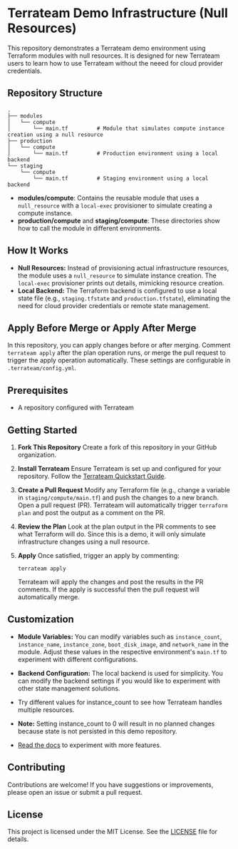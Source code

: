 # Terrateam Demo Infrastructure (Null Resources)

This repository demonstrates a Terrateam demo environment using Terraform modules with null resources. It is designed for new Terrateam users to learn how to use Terrateam without the neeed for cloud provider credentials.

## Repository Structure

```
.
├── modules
│   └── compute
│       └── main.tf         # Module that simulates compute instance creation using a null resource
├── production
│   └── compute
│       └── main.tf         # Production environment using a local backend
└── staging
    └── compute
        └── main.tf         # Staging environment using a local backend
```

- **modules/compute**: Contains the reusable module that uses a `null_resource` with a `local-exec` provisioner to simulate creating a compute instance.
- **production/compute** and **staging/compute**: These directories show how to call the module in different environments.

## How It Works

- **Null Resources:** Instead of provisioning actual infrastructure resources, the module uses a `null_resource` to simulate instance creation. The `local-exec` provisioner prints out details, mimicking resource creation.
- **Local Backend:** The Terraform backend is configured to use a local state file (e.g., `staging.tfstate` and `production.tfstate`), eliminating the need for cloud provider credentials or remote state management.

## Apply Before Merge or Apply After Merge
In this repository, you can apply changes before or after merging. Comment `terrateam apply` after the plan operation runs, or merge the pull request to trigger the apply operation automatically. These settings are configurable in `.terrateam/config.yml`.

## Prerequisites

- A repository configured with Terrateam

## Getting Started

1. **Fork This Repository**
   Create a fork of this repository in your GitHub organization.

2. **Install Terrateam**
   Ensure Terrateam is set up and configured for your repository. Follow the [Terrateam Quickstart Guide](https://docs.terrateam.io/quickstart-guide).

3. **Create a Pull Request**
   Modify any Terraform file (e.g., change a variable in `staging/compute/main.tf`) and push the changes to a new branch. Open a pull request (PR). Terrateam will automatically trigger `terraform plan` and post the output as a comment on the PR.

4. **Review the Plan**
   Look at the plan output in the PR comments to see what Terraform will do. Since this is a demo, it will only simulate infrastructure changes using a null resource.

5. **Apply**
   Once satisfied, trigger an apply by commenting:
   
   ```
   terrateam apply
   ```

   Terrateam will apply the changes and post the results in the PR comments. If the apply is successful then the pull request will automatically merge.

## Customization

- **Module Variables:**
  You can modify variables such as `instance_count`, `instance_name`, `instance_zone`, `boot_disk_image`, and `network_name` in the module. Adjust these values in the respective environment's `main.tf` to experiment with different configurations.

- **Backend Configuration:**
  The local backend is used for simplicity. You can modify the backend settings if you would like to experiment with other state management solutions.

- Try different values for instance_count to see how Terrateam handles multiple resources.

- **Note:** Setting instance_count to 0 will result in no planned changes because state is not persisted in this demo repository.

- [Read the docs](https://docs.terrateam.io/) to experiment with more features.

## Contributing

Contributions are welcome! If you have suggestions or improvements, please open an issue or submit a pull request.

## License

This project is licensed under the MIT License. See the [LICENSE](LICENSE) file for details.
